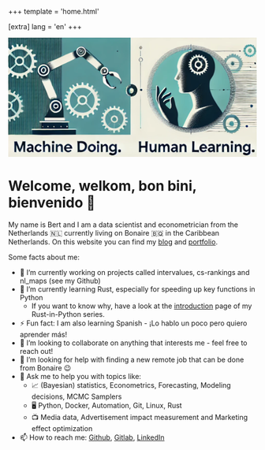 +++
template = 'home.html'

[extra]
lang = 'en'
+++

![entry.png](entry.png)

# Welcome, welkom, bon bini, bienvenido 👋

My name is Bert and I am a data scientist and econometrician from the Netherlands 🇳🇱 currently living on Bonaire 🇧🇶 in the
Caribbean Netherlands. On this website you can find my [blog](posts) and [portfolio](portfolio). 

Some facts about me:
- 🔭 I’m currently working on projects called intervalues, cs-rankings and nl_maps (see my Github)
- 🌱 I’m currently learning Rust, especially for speeding up key functions in Python
  - If you want to know why, have a look at the [introduction](/posts/rust-python-00) page of my Rust-in-Python series.
- ⚡ Fun fact: I am also learning Spanish - ¡Lo hablo un poco pero quiero aprender más!
- 👯 I’m looking to collaborate on anything that interests me - feel free to reach out!
- 🤔 I’m looking for help with finding a new remote job that can be done from Bonaire 😉
- 💬 Ask me to help you with topics like:
  -   📈 (Bayesian) statistics, Econometrics, Forecasting, Modeling decisions, MCMC Samplers
  -   🖥️ Python, Docker, Automation, Git, Linux, Rust
  -   📺 Media data, Advertisement impact measurement and Marketing effect optimization
- 📫 How to reach me: [Github](https://github.com/debruijn), [Gitlab](http://gitlab.com/bert.debruijn), 
  [LinkedIn](https://www.linkedin.com/in/lpdebruijn)
